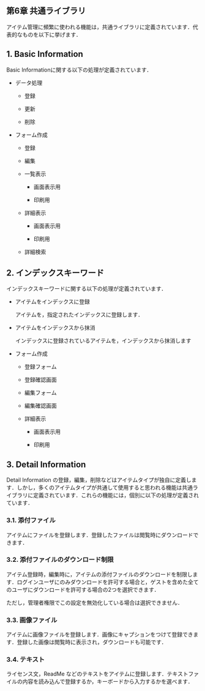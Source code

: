 

 <body>

 <div id="page">

 <div xmlns="http://www.w3.org/1999/xhtml" class="navheader">

 </div>

 <div xmlns="http://www.w3.org/1999/xhtml" class="chapter" lang="ja" id="commonlib" xml:lang="ja">

 <div xmlns="" class="titlepage">

 <div>

 <div>

 <h2 xmlns="http://www.w3.org/1999/xhtml" class="title"><a id="commonlib"></a>第6章 共通ライブラリ</h2>

 </div>

 </div>

 </div>

 <p>アイテム管理に頻繁に使われる機能は，共通ライブラリに定義されています．代表的なものを以下に挙げます．</p>

 <div class="section" lang="ja" xml:lang="ja">

 <div xmlns="" class="titlepage">

 <div>

 <div>

 <h2 xmlns="http://www.w3.org/1999/xhtml" class="title" style="clear: both"><a id="commonlib.basic"></a>1. Basic Information</h2>

 </div>

 </div>

 </div>

 <p>Basic Informationに関する以下の処理が定義されています．</p>

 <div class="itemizedlist">

 <ul type="disc">

 <li>

 <p>データ処理</p>

 <div class="itemizedlist">

 <ul type="circle">

 <li>

 <p>登録</p>

 </li>

 <li>

 <p>更新</p>

 </li>

 <li>

 <p>削除</p>

 </li>

 </ul>

 </div>

 </li>

 <li>

 <p>フォーム作成</p>

 <div class="itemizedlist">

 <ul type="circle">

 <li>

 <p>登録</p>

 </li>

 <li>

 <p>編集</p>

 </li>

 <li>

 <p>一覧表示</p>

 <div class="itemizedlist">

 <ul type="square">

 <li>

 <p>画面表示用</p>

 </li>

 <li>

 <p>印刷用</p>

 </li>

 </ul>

 </div>

 </li>

 <li>

 <p>詳細表示</p>

 <div class="itemizedlist">

 <ul type="square">

 <li>

 <p>画面表示用</p>

 </li>

 <li>

 <p>印刷用</p>

 </li>

 </ul>

 </div>

 </li>

 <li>

 <p>詳細検索</p>

 </li>

 </ul>

 </div>

 </li>

 </ul>

 </div>

 </div>

 <div class="section" lang="ja" xml:lang="ja">

 <div xmlns="" class="titlepage">

 <div>

 <div>

 <h2 xmlns="http://www.w3.org/1999/xhtml" class="title" style="clear: both"><a id="comomnlib.indexkeyword"></a>2. インデックスキーワード</h2>

 </div>

 </div>

 </div>

 <p>インデックスキーワードに関する以下の処理が定義されています．</p>

 <div class="itemizedlist">

 <ul type="disc">

 <li>

 <p>アイテムをインデックスに登録</p>

 <p>アイテムを，指定されたインデックスに登録します．</p>

 </li>

 <li>

 <p>アイテムをインデックスから抹消</p>

 <p>インデックスに登録されているアイテムを，インデックスから抹消します</p>

 </li>

 <li>

 <p>フォーム作成</p>

 <div class="itemizedlist">

 <ul type="circle">

 <li>

 <p>登録フォーム</p>

 </li>

 <li>

 <p>登録確認画面</p>

 </li>

 <li>

 <p>編集フォーム</p>

 </li>

 <li>

 <p>編集確認画面</p>

 </li>

 <li>

 <p>詳細表示</p>

 <div class="itemizedlist">

 <ul type="square">

 <li>

 <p>画面表示用</p>

 </li>

 <li>

 <p>印刷用</p>

 </li>

 </ul>

 </div>

 </li>

 </ul>

 </div>

 </li>

 </ul>

 </div>

 </div>

 <div class="section" lang="ja" xml:lang="ja">

 <div xmlns="" class="titlepage">

 <div>

 <div>

 <h2 xmlns="http://www.w3.org/1999/xhtml" class="title" style="clear: both"><a id="commonlib.detail"></a>3. Detail Information</h2>

 </div>

 </div>

 </div>

 <p>Detail Information の登録，編集，削除などはアイテムタイプが独自に定義します．しかし，多くのアイテムタイプが共通して使用すると思われる機能は共通ライブラリに定義されています．これらの機能には，個別に以下の処理が定義されています．</p>

 <div class="section" lang="ja" xml:lang="ja">

 <div xmlns="" class="titlepage">

 <div>

 <div>

 <h3 xmlns="http://www.w3.org/1999/xhtml" class="title"><a id="commonlib.detail.attachment"></a>3.1. 添付ファイル</h3>

 </div>

 </div>

 </div>

 <p>アイテムにファイルを登録します．登録したファイルは閲覧時にダウンロードできます．</p>

 </div>

 <div class="section" lang="ja" xml:lang="ja">

 <div xmlns="" class="titlepage">

 <div>

 <div>

 <h3 xmlns="http://www.w3.org/1999/xhtml" class="title"><a id="commonlib.detail.attachment_dl_limit"></a>3.2. 添付ファイルのダウンロード制限</h3>

 </div>

 </div>

 </div>

 <p>アイテム登録時，編集時に，アイテムの添付ファイルのダウンロードを制限します．ログインユーザにのみダウンロードを許可する場合と，ゲストを含めた全てのユーザにダウンロードを許可する場合の2つを選択できます．</p>

 <p>ただし，管理者権限でこの設定を無効化している場合は選択できません．</p>

 </div>

 <div class="section" lang="ja" xml:lang="ja">

 <div xmlns="" class="titlepage">

 <div>

 <div>

 <h3 xmlns="http://www.w3.org/1999/xhtml" class="title"><a id="commonlib.detail.imagefile"></a>3.3. 画像ファイル</h3>

 </div>

 </div>

 </div>

 <p>アイテムに画像ファイルを登録します．画像にキャプションをつけて登録できます．登録した画像は閲覧時に表示され，ダウンロードも可能です．</p>

 </div>

 <div class="section" lang="ja" xml:lang="ja">

 <div xmlns="" class="titlepage">

 <div>

 <div>

 <h3 xmlns="http://www.w3.org/1999/xhtml" class="title"><a id="commonlib.detail.text"></a>3.4. テキスト</h3>

 </div>

 </div>

 </div>

 <p>ライセンス文，ReadMe などのテキストをアイテムに登録します．テキストファイルの内容を読み込んで登録するか，キーボードから入力するかを選べます．</p>

 </div>

 </div>

 </div>

 <div xmlns="http://www.w3.org/1999/xhtml" class="navfooter">



 </div>

 </body>

</html>



